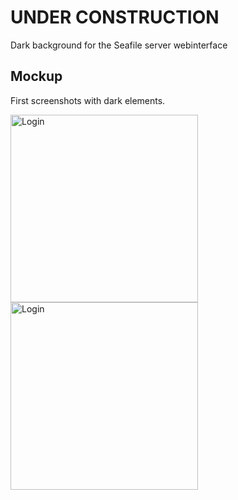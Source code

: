 # UNDER CONSTRUCTION
Dark background for the Seafile server webinterface

## Mockup

First screenshots with dark elements.

<img src="https://github.com/focmb/seafile_custom_css_green/blob/dark/screenshots/screenshot1_dark.png" alt="Login" width="300"> <img src="https://github.com/focmb/seafile_custom_css_green/blob/dark/screenshots/screenshot2_dark.png" alt="Login" width="300">
